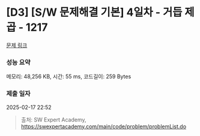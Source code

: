 # [D3] [S/W 문제해결 기본] 4일차 - 거듭 제곱 - 1217 

[문제 링크](https://swexpertacademy.com/main/code/problem/problemDetail.do?contestProbId=AV14dUIaAAUCFAYD) 

### 성능 요약

메모리: 48,256 KB, 시간: 55 ms, 코드길이: 259 Bytes

### 제출 일자

2025-02-17 22:52



> 출처: SW Expert Academy, https://swexpertacademy.com/main/code/problem/problemList.do